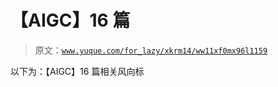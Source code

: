 # 【AIGC】16 篇

> 原文：[`www.yuque.com/for_lazy/xkrm14/ww11xf0mx96l1159`](https://www.yuque.com/for_lazy/xkrm14/ww11xf0mx96l1159)

以下为：【AIGC】16 篇相关风向标

